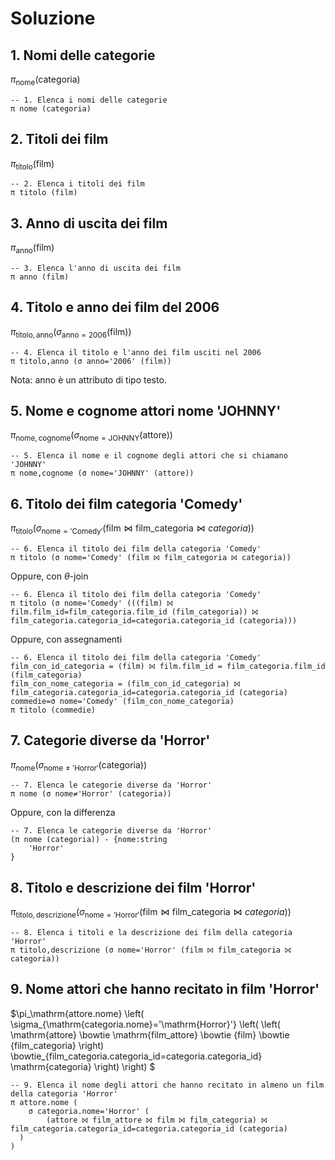 # Soluzione

## 1. Nomi delle categorie

$\pi_\mathrm{nome} (\mathrm{categoria})$

```text
-- 1. Elenca i nomi delle categorie
π nome (categoria)
```

## 2. Titoli dei film

$\pi_\mathrm{titolo} (\mathrm{film})$

```text
-- 2. Elenca i titoli dei film
π titolo (film)
```

## 3. Anno di uscita dei film

$\pi_\mathrm{anno} (\mathrm{film})$

```text
-- 3. Elenca l'anno di uscita dei film
π anno (film)
```

## 4. Titolo e anno dei film del 2006

$\pi_\mathrm{titolo,anno} (\sigma_{\mathrm{anno}=2006}(\mathrm{film}))$

```text
-- 4. Elenca il titolo e l'anno dei film usciti nel 2006
π titolo,anno (σ anno='2006' (film))
```

Nota: anno è un attributo di tipo testo.

## 5. Nome e cognome attori nome 'JOHNNY'

$\pi_\mathrm{nome,cognome} (\sigma_{\mathrm{nome}=\mathrm{JOHNNY}}(\mathrm{attore}))$

```text
-- 5. Elenca il nome e il cognome degli attori che si chiamano 'JOHNNY'
π nome,cognome (σ nome='JOHNNY' (attore))
```

## 6. Titolo dei film categoria 'Comedy'

$\pi_\mathrm{titolo}
  \left(
    \sigma_{\mathrm{nome}='\mathrm{Comedy}'}
      \left(
        \mathrm{film} \bowtie \mathrm{film\_categoria} \bowtie {categoria}
      \right)
 \right)$

```text
-- 6. Elenca il titolo dei film della categoria 'Comedy'
π titolo (σ nome='Comedy' (film ⨝ film_categoria ⨝ categoria))
```

Oppure, con $\theta$-join

```text
-- 6. Elenca il titolo dei film della categoria 'Comedy'
π titolo (σ nome='Comedy' (((film) ⨝ film.film_id=film_categoria.film_id (film_categoria)) ⨝ film_categoria.categoria_id=categoria.categoria_id (categoria)))
```
Oppure, con assegnamenti

```text
-- 6. Elenca il titolo dei film della categoria 'Comedy'
film_con_id_categoria = (film) ⨝ film.film_id = film_categoria.film_id (film_categoria)
film_con_nome_categoria = (film_con_id_categoria) ⨝ film_categoria.categoria_id=categoria.categoria_id (categoria)
commedie=σ nome='Comedy' (film_con_nome_categoria)
π titolo (commedie)
```

## 7. Categorie diverse da 'Horror'

$\pi_\mathrm{nome}
  \left(
    \sigma_{\mathrm{nome}\neq'\mathrm{Horror}'}
      \left(
        \mathrm{categoria}
      \right)
  \right)$

```text
-- 7. Elenca le categorie diverse da 'Horror'
π nome (σ nome≠'Horror' (categoria))
```
Oppure, con la differenza

```text
-- 7. Elenca le categorie diverse da 'Horror'
(π nome (categoria)) - {nome:string
	'Horror'
}
```

## 8. Titolo e descrizione dei film  'Horror'

$\pi_\mathrm{titolo,descrizione}
  \left(
    \sigma_{\mathrm{nome}='\mathrm{Horror}'}
      \left(
        \mathrm{film} \bowtie \mathrm{film\_categoria} \bowtie {categoria}
      \right)
 \right)$

```text
-- 8. Elenca i titoli e la descrizione dei film della categoria 'Horror'
π titolo,descrizione (σ nome='Horror' (film ⨝ film_categoria ⨝ categoria))
```

## 9. Nome attori che hanno recitato in film 'Horror'

$\pi_\mathrm{attore.nome}
  \left(
    \sigma_{\mathrm{categoria.nome}='\mathrm{Horror}'}
      \left(
        \left(
          \mathrm{attore} \bowtie \mathrm{film\_attore} \bowtie {film} \bowtie {film\_categoria} 
        \right) \bowtie_{film\_categoria.categoria\_id=categoria.categoria\_id} \mathrm{categoria}
      \right)
 \right)
$

```text
-- 9. Elenca il nome degli attori che hanno recitato in almeno un film della categoria 'Horror'
π attore.nome (
	σ categoria.nome='Horror' (
		(attore ⨝ film_attore ⨝ film ⨝ film_categoria) ⨝ film_categoria.categoria_id=categoria.categoria_id (categoria)
  )
)
```

